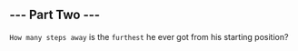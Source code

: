 ## --- Part Two ---

`How many steps away` is the `furthest` he ever got from his starting position?
